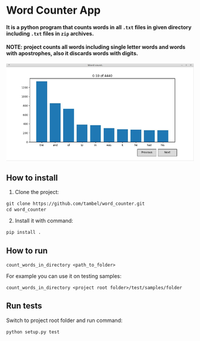 # Word Counter App

#### It is a python program that counts words in all ```.txt``` files in given directory including ```.txt``` files in ```zip``` archives.
#### NOTE: project counts all words including single letter words and words with apostrophes, also it discards words with digits.


<p align="center">
  <img src="https://raw.githubusercontent.com/tambel/word_counter/master/screenshot.jpg">
</p>


## How to install
1. Clone the project:
```shell
git clone https://github.com/tambel/word_counter.git
cd word_counter
```

2. Install it with command:
```shell
pip install .
```

## How to run
```shell
count_words_in_directory <path_to_folder>
```
For example you can use it on testing samples:
```shell
count_words_in_directory <project root folder>/test/samples/folder
```

## Run tests

Switch to project root folder and run command:
```shell
python setup.py test
```
